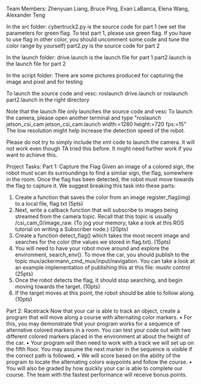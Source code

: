Team Members:
Zhenyuan Liang, Bruce Ping, Evan LaBanca, Elena Wang, Alexander Teng

In the src folder:
cybertruck2.py is the source code for part 1 (we set the parameters for green flag. To test part 1, please use green flag. If you have to use flag in other color, you should uncomment some code and tune the color range by yourself)
part2.py is the source code for part 2

In the launch folder:
drive.launch is the launch file for part 1
part2.launch is the launch file for part 2

In the script folder:
There are some pictures produced for capturing the image and pixel and for testing

To launch the source code and vesc: roslaunch drive.launch or roslaunch part2.launch in the right directory

Note that the launch file only launches the source code and vesc
To launch the camera, please open another terminal and type "roslaunch jetson_csi_cam jetson_csi_cam.launch width:=1280 height:=720 fps:=15"
The low resolution might help increase the detection speed of the robot.

Please do not try to simply include the xml code to launch the camera. It will not work even though TA tried this before. It might need further work if you want to achieve this. 

Project Tasks:
Part 1: Capture the Flag
Given an image of a colored sign, the robot must scan its surroundings to find a
similar sign, the flag, somewhere in the room. Once the flag has been detected,
the robot must move towards the flag to capture it. We suggest breaking this
task into these parts:
1. Create a function that saves the color from an image register_flag(img)
to a local file, flag.txt (5pts)
2. Next, write a callback function that will subscribe to images being streamed
from the camera topic. Recall that this topic is usually /csi_cam_0/image_raw.
(To jog your memory, take a look at this ROS tutorial on writing a Subscriber
node.) (20pts)
3. Create a function detect_flag() which takes the most recent image and
searches for the color (the values we stored in flag.txt). (15pts)
4. You will need to have your robot move around and explore the environment,
search_env(). To move the car, you should publish to the topic
mux/ackermann_cmd_mux/input/navigation. You can take a look at an example
implementation of publishing this at this file: mushr control (25pts)
5. Once the robot detects the flag, it should stop searching, and begin moving
towards the target. (10pts)
6. If the target moves at this point, the robot should be able to follow along.
(10pts)

Part 2: Racetrack
Now that your car is able to track an object, create a program that will move along a course with alternating color markers.
• For this, you may demonstrate that your program works for a sequence of alternative colored markers in a room. You can test your code out with two different colored markers placed in the environment at about the height of the car.
• Your program will then need to work with a track we will set up on the fifth floor. You may assume the next marker in the sequence is visible if the correct path is followed.
• We will score based on the ability of the program to locate the alternating colors waypoints and follow the course.
• You will also be graded by how quickly your car is able to complete our course. The team with the fastest performance will receive bonus points.

